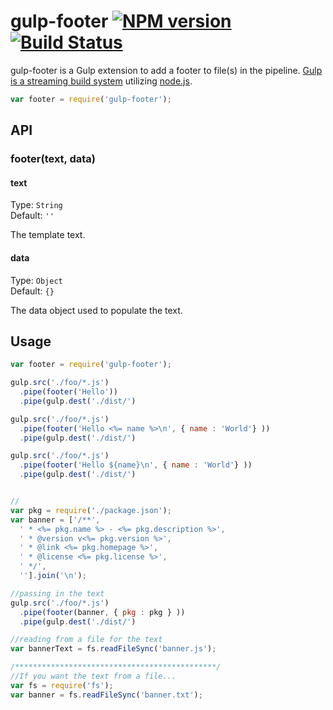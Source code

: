 # gulp-footer [![NPM version](https://badge.fury.io/js/gulp-footer.png)](http://badge.fury.io/js/gulp-footer) [![Build Status](https://travis-ci.org/godaddy/gulp-footer.png)](https://travis-ci.org/godaddy/gulp-footer)

gulp-footer is a Gulp extension to add a footer to file(s) in the pipeline.  [Gulp is a streaming build system](https://github.com/gulpjs/gulp) utilizing [node.js](http://nodejs.org/).

```javascript
var footer = require('gulp-footer');
```

## API

### footer(text, data)

#### text

Type: `String`  
Default: `''`  

The template text.


#### data

Type: `Object`  
Default: `{}`  

The data object used to populate the text.


## Usage

```javascript
var footer = require('gulp-footer');

gulp.src('./foo/*.js')
  .pipe(footer('Hello'))
  .pipe(gulp.dest('./dist/')

gulp.src('./foo/*.js')
  .pipe(footer('Hello <%= name %>\n', { name : 'World'} ))
  .pipe(gulp.dest('./dist/')

gulp.src('./foo/*.js')
  .pipe(footer('Hello ${name}\n', { name : 'World'} ))
  .pipe(gulp.dest('./dist/')


//
var pkg = require('./package.json');
var banner = ['/**',
  ' * <%= pkg.name %> - <%= pkg.description %>',
  ' * @version v<%= pkg.version %>',
  ' * @link <%= pkg.homepage %>',
  ' * @license <%= pkg.license %>',
  ' */',
  ''].join('\n');

//passing in the text
gulp.src('./foo/*.js')
  .pipe(footer(banner, { pkg : pkg } ))
  .pipe(gulp.dest('./dist/')

//reading from a file for the text
var bannerText = fs.readFileSync('banner.js');

/*********************************************/
//If you want the text from a file...
var fs = require('fs');
var banner = fs.readFileSync('banner.txt');
```
